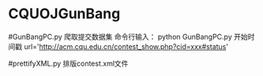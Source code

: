 # CQUOJGunBang

#GunBangPC.py
        爬取提交数据集
        命令行输入：
        python GunBangPC.py 开始时间戳 url='http://acm.cqu.edu.cn/contest_show.php?cid=xxx#status'

#prettifyXML.py
        排版contest.xml文件